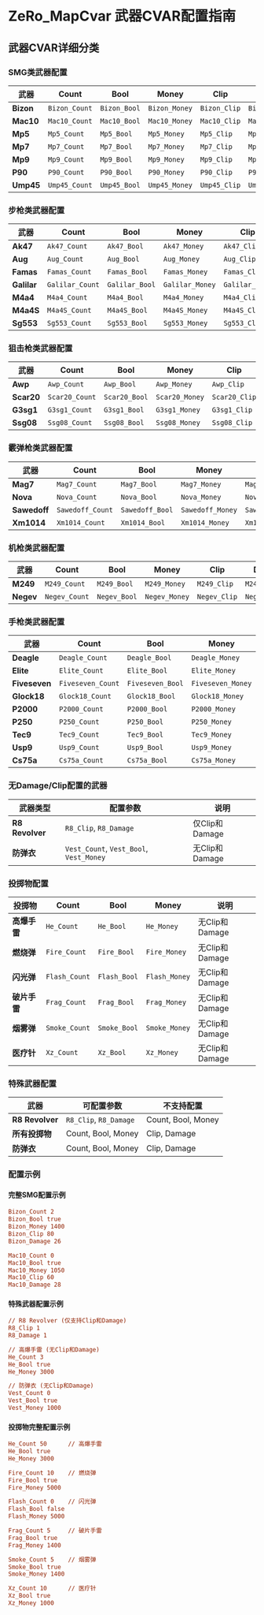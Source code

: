 # ZeRo_MapCvar 武器CVAR配置指南

## 武器CVAR详细分类

### SMG类武器配置

| 武器 | Count | Bool | Money | Clip | Damage |
|------|-------|------|-------|------|--------|
| **Bizon** | `Bizon_Count` | `Bizon_Bool` | `Bizon_Money` | `Bizon_Clip` | `Bizon_Damage` |
| **Mac10** | `Mac10_Count` | `Mac10_Bool` | `Mac10_Money` | `Mac10_Clip` | `Mac10_Damage` |
| **Mp5** | `Mp5_Count` | `Mp5_Bool` | `Mp5_Money` | `Mp5_Clip` | `Mp5_Damage` |
| **Mp7** | `Mp7_Count` | `Mp7_Bool` | `Mp7_Money` | `Mp7_Clip` | `Mp7_Damage` |
| **Mp9** | `Mp9_Count` | `Mp9_Bool` | `Mp9_Money` | `Mp9_Clip` | `Mp9_Damage` |
| **P90** | `P90_Count` | `P90_Bool` | `P90_Money` | `P90_Clip` | `P90_Damage` |
| **Ump45** | `Ump45_Count` | `Ump45_Bool` | `Ump45_Money` | `Ump45_Clip` | `Ump45_Damage` |

### 步枪类武器配置

| 武器 | Count | Bool | Money | Clip | Damage |
|------|-------|------|-------|------|--------|
| **Ak47** | `Ak47_Count` | `Ak47_Bool` | `Ak47_Money` | `Ak47_Clip` | `Ak47_Damage` |
| **Aug** | `Aug_Count` | `Aug_Bool` | `Aug_Money` | `Aug_Clip` | `Aug_Damage` |
| **Famas** | `Famas_Count` | `Famas_Bool` | `Famas_Money` | `Famas_Clip` | `Famas_Damage` |
| **Galilar** | `Galilar_Count` | `Galilar_Bool` | `Galilar_Money` | `Galilar_Clip` | `Galilar_Damage` |
| **M4a4** | `M4a4_Count` | `M4a4_Bool` | `M4a4_Money` | `M4a4_Clip` | `M4a4_Damage` |
| **M4a4S** | `M4a4S_Count` | `M4a4S_Bool` | `M4a4S_Money` | `M4a4S_Clip` | `M4a4S_Damage` |
| **Sg553** | `Sg553_Count` | `Sg553_Bool` | `Sg553_Money` | `Sg553_Clip` | `Sg553_Damage` |

### 狙击枪类武器配置

| 武器 | Count | Bool | Money | Clip | Damage |
|------|-------|------|-------|------|--------|
| **Awp** | `Awp_Count` | `Awp_Bool` | `Awp_Money` | `Awp_Clip` | `Awp_Damage` |
| **Scar20** | `Scar20_Count` | `Scar20_Bool` | `Scar20_Money` | `Scar20_Clip` | `Scar20_Damage` |
| **G3sg1** | `G3sg1_Count` | `G3sg1_Bool` | `G3sg1_Money` | `G3sg1_Clip` | `G3sg1_Damage` |
| **Ssg08** | `Ssg08_Count` | `Ssg08_Bool` | `Ssg08_Money` | `Ssg08_Clip` | `Ssg08_Damage` |

### 霰弹枪类武器配置

| 武器 | Count | Bool | Money | Clip | Damage |
|------|-------|------|-------|------|--------|
| **Mag7** | `Mag7_Count` | `Mag7_Bool` | `Mag7_Money` | `Mag7_Clip` | `Mag7_Damage` |
| **Nova** | `Nova_Count` | `Nova_Bool` | `Nova_Money` | `Nova_Clip` | `Nova_Damage` |
| **Sawedoff** | `Sawedoff_Count` | `Sawedoff_Bool` | `Sawedoff_Money` | `Sawedoff_Clip` | `Sawedoff_Damage` |
| **Xm1014** | `Xm1014_Count` | `Xm1014_Bool` | `Xm1014_Money` | `Xm1014_Clip` | `Xm1014_Damage` |

### 机枪类武器配置

| 武器 | Count | Bool | Money | Clip | Damage |
|------|-------|------|-------|------|--------|
| **M249** | `M249_Count` | `M249_Bool` | `M249_Money` | `M249_Clip` | `M249_Damage` |
| **Negev** | `Negev_Count` | `Negev_Bool` | `Negev_Money` | `Negev_Clip` | `Negev_Damage` |

### 手枪类武器配置

| 武器 | Count | Bool | Money | Clip | Damage |
|------|-------|------|-------|------|--------|
| **Deagle** | `Deagle_Count` | `Deagle_Bool` | `Deagle_Money` | `Deagle_Clip` | `Deagle_Damage` |
| **Elite** | `Elite_Count` | `Elite_Bool` | `Elite_Money` | `Elite_Clip` | `Elite_Damage` |
| **Fiveseven** | `Fiveseven_Count` | `Fiveseven_Bool` | `Fiveseven_Money` | `Fiveseven_Clip` | `Fiveseven_Damage` |
| **Glock18** | `Glock18_Count` | `Glock18_Bool` | `Glock18_Money` | `Glock18_Clip` | `Glock18_Damage` |
| **P2000** | `P2000_Count` | `P2000_Bool` | `P2000_Money` | `P2000_Clip` | `P2000_Damage` |
| **P250** | `P250_Count` | `P250_Bool` | `P250_Money` | `P250_Clip` | `P250_Damage` |
| **Tec9** | `Tec9_Count` | `Tec9_Bool` | `Tec9_Money` | `Tec9_Clip` | `Tec9_Damage` |
| **Usp9** | `Usp9_Count` | `Usp9_Bool` | `Usp9_Money` | `Usp9_Clip` | `Usp9_Damage` |
| **Cs75a** | `Cs75a_Count` | `Cs75a_Bool` | `Cs75a_Money` | `Cs75a_Clip` | `Cs75a_Damage` |

### 无Damage/Clip配置的武器

| 武器类型 | 配置参数 | 说明 |
|----------|----------|------|
| **R8 Revolver** | `R8_Clip`, `R8_Damage` | 仅Clip和Damage |
| **防弹衣** | `Vest_Count`, `Vest_Bool`, `Vest_Money` | 无Clip和Damage |

### 投掷物配置

| 投掷物 | Count | Bool | Money | 说明 |
|--------|-------|------|-------|------|
| **高爆手雷** | `He_Count` | `He_Bool` | `He_Money` | 无Clip和Damage |
| **燃烧弹** | `Fire_Count` | `Fire_Bool` | `Fire_Money` | 无Clip和Damage |
| **闪光弹** | `Flash_Count` | `Flash_Bool` | `Flash_Money` | 无Clip和Damage |
| **破片手雷** | `Frag_Count` | `Frag_Bool` | `Frag_Money` | 无Clip和Damage |
| **烟雾弹** | `Smoke_Count` | `Smoke_Bool` | `Smoke_Money` | 无Clip和Damage |
| **医疗针** | `Xz_Count` | `Xz_Bool` | `Xz_Money` | 无Clip和Damage |

### 特殊武器配置

| 武器 | 可配置参数 | 不支持配置 |
|------|------------|------------|
| **R8 Revolver** | `R8_Clip`, `R8_Damage` | Count, Bool, Money |
| **所有投掷物** | Count, Bool, Money | Clip, Damage |
| **防弹衣** | Count, Bool, Money | Clip, Damage |

### 配置示例

#### 完整SMG配置示例
```cfg
Bizon_Count 2
Bizon_Bool true
Bizon_Money 1400
Bizon_Clip 80
Bizon_Damage 26

Mac10_Count 0
Mac10_Bool true
Mac10_Money 1050
Mac10_Clip 60
Mac10_Damage 28
```

#### 特殊武器配置示例
```cfg
// R8 Revolver (仅支持Clip和Damage)
R8_Clip 1
R8_Damage 1

// 高爆手雷 (无Clip和Damage)
He_Count 3
He_Bool true
He_Money 3000

// 防弹衣 (无Clip和Damage)
Vest_Count 0
Vest_Bool true
Vest_Money 1000
```

#### 投掷物完整配置示例
```cfg
He_Count 50      // 高爆手雷
He_Bool true
He_Money 3000

Fire_Count 10    // 燃烧弹
Fire_Bool true
Fire_Money 5000

Flash_Count 0    // 闪光弹
Flash_Bool false
Flash_Money 5000

Frag_Count 5     // 破片手雷
Frag_Bool true
Frag_Money 1400

Smoke_Count 5    // 烟雾弹
Smoke_Bool true
Smoke_Money 1400

Xz_Count 10      // 医疗针
Xz_Bool true
Xz_Money 1000
```